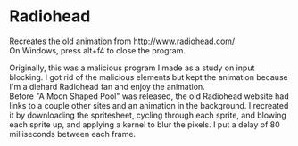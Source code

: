 # Radiohead
Recreates the old animation from http://www.radiohead.com/ <br>
On Windows, press alt+f4 to close the program.

Originally, this was a malicious program I made as a study on input blocking. I got rid of the malicious elements but kept the animation because I'm a diehard Radiohead fan and enjoy the animation. <br>
Before "A Moon Shaped Pool" was released, the old Radiohead website had links to a couple other sites and an animation in the background. I recreated it by downloading the spritesheet, cycling through each sprite, and blowing each sprite up, and applying a kernel to blur the pixels. I put a delay of 80 milliseconds between each frame.
